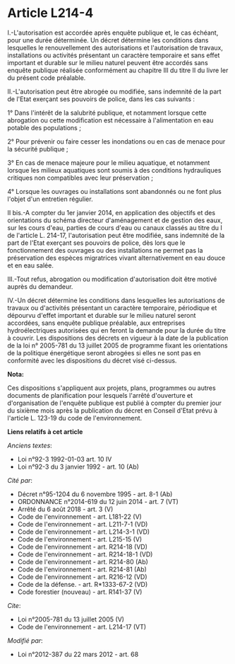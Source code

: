 # Article L214-4

I.-L'autorisation est accordée après enquête publique et, le cas échéant, pour une durée déterminée. Un décret détermine les
conditions dans lesquelles le renouvellement des autorisations et l'autorisation de travaux, installations ou activités
présentant un caractère temporaire et sans effet important et durable sur le milieu naturel peuvent être accordés sans
enquête publique réalisée conformément au chapitre III du titre II du livre Ier du présent code préalable. 

II.-L'autorisation peut être abrogée ou modifiée, sans indemnité de la part de l'Etat exerçant ses pouvoirs de police, dans
les cas suivants : 

1° Dans l'intérêt de la salubrité publique, et notamment lorsque cette abrogation ou cette modification est nécessaire à
l'alimentation en eau potable des populations ; 

2° Pour prévenir ou faire cesser les inondations ou en cas de menace pour la sécurité publique ; 

3° En cas de menace majeure pour le milieu aquatique, et notamment lorsque les milieux aquatiques sont soumis à des
conditions hydrauliques critiques non compatibles avec leur préservation ; 

4° Lorsque les ouvrages ou installations sont abandonnés ou ne font plus l'objet d'un entretien régulier. 

II bis.-A compter du 1er janvier 2014, en application des objectifs et des orientations du schéma directeur d'aménagement et
de gestion des eaux, sur les cours d'eau, parties de cours d'eau ou canaux classés au titre du I de l'article L. 214-17,
l'autorisation peut être modifiée, sans indemnité de la part de l'Etat exerçant ses pouvoirs de police, dès lors que le
fonctionnement des ouvrages ou des installations ne permet pas la préservation des espèces migratrices vivant alternativement
en eau douce et en eau salée. 

III.-Tout refus, abrogation ou modification d'autorisation doit être motivé auprès du demandeur. 

IV.-Un décret détermine les conditions dans lesquelles les autorisations de travaux ou d'activités présentant un caractère
temporaire, périodique et dépourvu d'effet important et durable sur le milieu naturel seront accordées, sans enquête publique
préalable, aux entreprises hydroélectriques autorisées qui en feront la demande pour la durée du titre à couvrir. Les
dispositions des décrets en vigueur à la date de la publication de la loi n° 2005-781 du 13 juillet 2005 de programme fixant
les orientations de la politique énergétique seront abrogées si elles ne sont pas en conformité avec les dispositions du
décret visé ci-dessus.

**Nota:**

Ces dispositions s'appliquent aux projets, plans, programmes ou autres documents de planification pour lesquels l'arrêté
d'ouverture et d'organisation de l'enquête publique est publié à compter du premier jour du sixième mois après la publication
du décret en Conseil d'Etat prévu à l'article L. 123-19 du code de l'environnement.

**Liens relatifs à cet article**

_Anciens textes_:

  - Loi n°92-3 1992-01-03 art. 10 IV
  - Loi n°92-3 du 3 janvier 1992 - art. 10 (Ab)

_Cité par_:

  - Décret n°95-1204 du 6 novembre 1995 - art. 8-1 (Ab)
  - ORDONNANCE n°2014-619 du 12 juin 2014 - art. 7 (VT)
  - Arrêté du 6 août 2018 - art. 3 (V)
  - Code de l'environnement - art. L181-22 (V)
  - Code de l'environnement - art. L211-7-1 (VD)
  - Code de l'environnement - art. L214-3-1 (VD)
  - Code de l'environnement - art. L215-15 (V)
  - Code de l'environnement - art. R214-18 (VD)
  - Code de l'environnement - art. R214-18-1 (VD)
  - Code de l'environnement - art. R214-80 (Ab)
  - Code de l'environnement - art. R214-81 (Ab)
  - Code de l'environnement - art. R216-12 (VD)
  - Code de la défense. - art. R*1333-67-2 (VD)
  - Code forestier (nouveau) - art. R141-37 (V)

_Cite_:

  - Loi n°2005-781 du 13 juillet 2005 (V)
  - Code de l'environnement - art. L214-17 (VT)

_Modifié par_:

  - Loi n°2012-387 du 22 mars 2012 - art. 68
